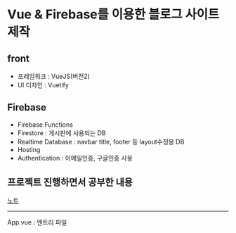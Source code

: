 # Vue & Firebase를 이용한 블로그 사이트 제작

## front
- 프레임워크 : VueJS(버전2)
- UI 디자인 : Vuetify

## Firebase
- Firebase Functions
- Firestore : 게시판에 사용되는 DB
- Realtime Database : navbar title, footer 등 layout수정용 DB
- Hosting
- Authentication : 이메일인증, 구글인증 사용

## 프로젝트 진행하면서 공부한 내용
[노트](./notes.md)

---
App.vue : 엔트리 파일
